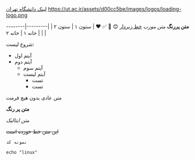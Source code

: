 [لینک دانشگاه تهران](https://ut.ac.ir)
https://ut.ac.ir/assets/d00cc5be/images/logos/loading-logo.png

<b>متن پررنگ</b>
<i>متن مورب</i>
<u>خط زیردار</u>
😊 🚀 ✅ ❤️
| ستون ۱ | ستون ۲ |
|---------|--------|
| خانه ۱  | خانه ۲  |



شروع لیست:
- آیتم اول
 - آیتم دوم
   - آیتم سوم
   - آیتم لیست
       - تست
       - تست

متن عادی بدون هیچ فرمت

**متن پر رنگ**

*متن ایتالیک*

~~این متن خط خورده است~~

`نمونه کد`

```echo "linux" ```
